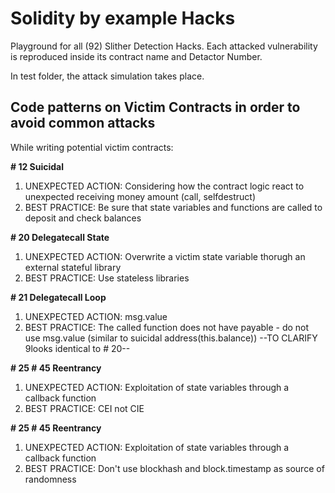 # Solidity by example Hacks

Playground for all (92) Slither Detection Hacks.
Each attacked vulnerability is reproduced inside its contract name and Detactor Number.

In test folder, the attack simulation takes place.

## Code patterns on Victim Contracts in order to avoid common attacks

While writing potential victim contracts:

**# 12 Suicidal**

1. UNEXPECTED ACTION: Considering how the contract logic react to unexpected receiving money amount (call, selfdestruct)
2. BEST PRACTICE: Be sure that state variables and functions are called to deposit and check balances

**# 20 Delegatecall State**

1. UNEXPECTED ACTION: Overwrite a victim state variable thorugh an external stateful library
2. BEST PRACTICE: Use stateless libraries

**# 21 Delegatecall Loop** 

1. UNEXPECTED ACTION: msg.value 
2. BEST PRACTICE: The called function does not have payable - do not use msg.value (similar to suicidal address(this.balance))
--TO CLARIFY 9looks identical to # 20--

**# 25 # 45 Reentrancy**

1. UNEXPECTED ACTION: Exploitation of state variables through a callback function
2. BEST PRACTICE: CEI not CIE


**# 25 # 45 Reentrancy**

1. UNEXPECTED ACTION: Exploitation of state variables through a callback function
2. BEST PRACTICE: Don't use blockhash and block.timestamp as source of randomness

